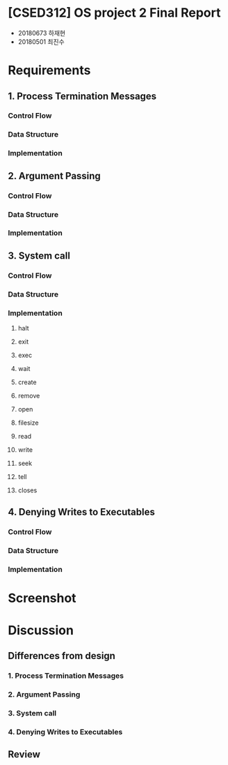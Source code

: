 # [CSED312] OS project 2 Final Report

- 20180673 하재현
- 20180501 최진수

# Requirements

## 1. Process Termination Messages

### Control Flow

### Data Structure

### Implementation

## 2. Argument Passing

### Control Flow

### Data Structure

### Implementation

## 3. System call

### Control Flow

### Data Structure

### Implementation

1. halt
   
2. exit
   
3. exec
   
4. wait
   
5. create
   
6. remove
   
7. open
   
8. filesize
   
9.  read
    
10. write
    
11. seek
    
12. tell
    
13. closes
    
## 4. Denying Writes to Executables

### Control Flow

### Data Structure

### Implementation

# Screenshot

# Discussion

## Differences from design

### 1. Process Termination Messages

### 2. Argument Passing

### 3. System call

### 4. Denying Writes to Executables

## Review